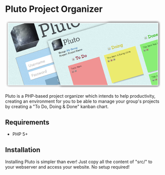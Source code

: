 # Pluto Project Organizer

![Pluto](screenshot.png)

Pluto is a PHP-based project organizer which intends to help productivity, creating an environment for you to be able to manage your group's projects by creating a "To Do, Doing &amp; Done" kanban chart.

## Requirements
* PHP 5+

## Installation
Installing Pluto is simpler than ever! Just copy all the content of "src/" to your webserver and access your website. No setup required!